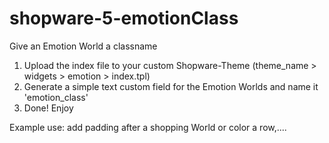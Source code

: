 # shopware-5-emotionClass
Give an Emotion World a classname 

1. Upload the index file to your custom Shopware-Theme (theme_name > widgets > emotion > index.tpl)
2. Generate a simple text custom field for the Emotion Worlds and name it 'emotion_class'
3. Done! Enjoy

Example use: add padding after a shopping World or color a row,....
